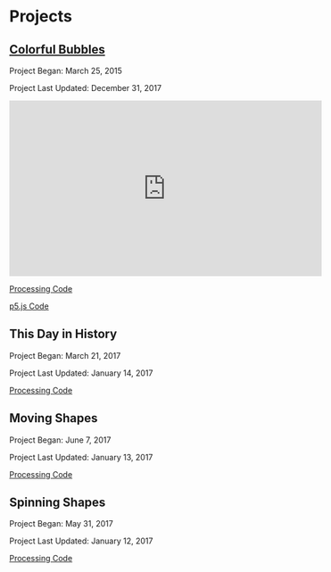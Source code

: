 # Projects

## [Colorful Bubbles](ColorfulBubbles/index.html)

Project Began: March 25, 2015

Project Last Updated: December 31, 2017

<iframe width="560" height="315" src="https://www.youtube.com/embed/7uNn9-0Eb1E" frameborder="0" gesture="media" allow="encrypted-media" allowfullscreen></iframe>

[Processing Code](https://github.com/blwatkins/MiniProjects/tree/master/ColorfulBubbles)

[p5.js Code](https://github.com/blwatkins/MiniProjects/tree/master/docs/ColorfulBubbles)

## This Day in History

Project Began: March 21, 2017

Project Last Updated: January 14, 2017

[Processing Code](https://github.com/blwatkins/MiniProjects/tree/master/ThisDayInHistory)

## Moving Shapes

Project Began: June 7, 2017

Project Last Updated: January 13, 2017

[Processing Code](https://github.com/blwatkins/MiniProjects/tree/master/MovingShapes)

## Spinning Shapes

Project Began: May 31, 2017

Project Last Updated: January 12, 2017

[Processing Code](https://github.com/blwatkins/MiniProjects/tree/master/SpinningShapes)